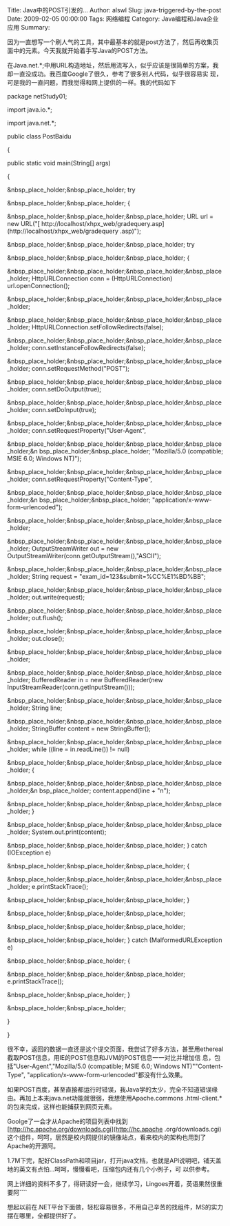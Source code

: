 Title: Java中的POST引发的...
Author: alswl
Slug: java-triggered-by-the-post
Date: 2009-02-05 00:00:00
Tags: 网络编程
Category: Java编程和Java企业应用
Summary: 

因为一直想写一个刷人气的工具，其中最基本的就是post方法了，然后再收集页面中的元素。今天我就开始着手写Java的POST方法。

在Java.net.*;中用URL构造地址，然后用流写入，似乎应该是很简单的方案，我却一直没成功。我百度Google了很久，参考了很多别人代码，似乎很容易实
现，可是我的一直问题，而我觉得和网上提供的一样。我的代码如下

package netStudy01;

import java.io.*;

import java.net.*;

public class PostBaidu

{

public static void main(String[] args)

{

&nbsp_place_holder;&nbsp_place_holder; try

&nbsp_place_holder;&nbsp_place_holder; {

&nbsp_place_holder;&nbsp_place_holder;&nbsp_place_holder; URL url = new URL("[
http://localhost/xhpx_web/gradequery.asp](http://localhost/xhpx_web/gradequery
.asp)");

&nbsp_place_holder;&nbsp_place_holder;&nbsp_place_holder; try

&nbsp_place_holder;&nbsp_place_holder;&nbsp_place_holder; {

&nbsp_place_holder;&nbsp_place_holder;&nbsp_place_holder;&nbsp_place_holder;
HttpURLConnection conn = (HttpURLConnection) url.openConnection();

&nbsp_place_holder;&nbsp_place_holder;&nbsp_place_holder;&nbsp_place_holder;

&nbsp_place_holder;&nbsp_place_holder;&nbsp_place_holder;&nbsp_place_holder;
HttpURLConnection.setFollowRedirects(false);

&nbsp_place_holder;&nbsp_place_holder;&nbsp_place_holder;&nbsp_place_holder;
conn.setInstanceFollowRedirects(false);

&nbsp_place_holder;&nbsp_place_holder;&nbsp_place_holder;&nbsp_place_holder;
conn.setRequestMethod("POST");

&nbsp_place_holder;&nbsp_place_holder;&nbsp_place_holder;&nbsp_place_holder;
conn.setDoOutput(true);

&nbsp_place_holder;&nbsp_place_holder;&nbsp_place_holder;&nbsp_place_holder;
conn.setDoInput(true);

&nbsp_place_holder;&nbsp_place_holder;&nbsp_place_holder;&nbsp_place_holder;
conn.setRequestProperty("User-Agent",

&nbsp_place_holder;&nbsp_place_holder;&nbsp_place_holder;&nbsp_place_holder;&n
bsp_place_holder;&nbsp_place_holder; "Mozilla/5.0 (compatible; MSIE 6.0;
Windows NT)");

&nbsp_place_holder;&nbsp_place_holder;&nbsp_place_holder;&nbsp_place_holder;
conn.setRequestProperty("Content-Type",

&nbsp_place_holder;&nbsp_place_holder;&nbsp_place_holder;&nbsp_place_holder;&n
bsp_place_holder;&nbsp_place_holder; "application/x-www-form-urlencoded");

&nbsp_place_holder;&nbsp_place_holder;&nbsp_place_holder;&nbsp_place_holder;

&nbsp_place_holder;&nbsp_place_holder;&nbsp_place_holder;&nbsp_place_holder;
OutputStreamWriter out = new
OutputStreamWriter(conn.getOutputStream(),"ASCII");

&nbsp_place_holder;&nbsp_place_holder;&nbsp_place_holder;&nbsp_place_holder;
String request = "exam_id=123&submit=%CC%E1%BD%BB";

&nbsp_place_holder;&nbsp_place_holder;&nbsp_place_holder;&nbsp_place_holder;
out.write(request);

&nbsp_place_holder;&nbsp_place_holder;&nbsp_place_holder;&nbsp_place_holder;
out.flush();

&nbsp_place_holder;&nbsp_place_holder;&nbsp_place_holder;&nbsp_place_holder;
out.close();

&nbsp_place_holder;&nbsp_place_holder;&nbsp_place_holder;&nbsp_place_holder;

&nbsp_place_holder;&nbsp_place_holder;&nbsp_place_holder;&nbsp_place_holder;
BufferedReader in = new BufferedReader(new
InputStreamReader(conn.getInputStream()));

&nbsp_place_holder;&nbsp_place_holder;&nbsp_place_holder;&nbsp_place_holder;
String line;

&nbsp_place_holder;&nbsp_place_holder;&nbsp_place_holder;&nbsp_place_holder;
StringBuffer content = new StringBuffer();

&nbsp_place_holder;&nbsp_place_holder;&nbsp_place_holder;&nbsp_place_holder;
while ((line = in.readLine()) != null)

&nbsp_place_holder;&nbsp_place_holder;&nbsp_place_holder;&nbsp_place_holder; {

&nbsp_place_holder;&nbsp_place_holder;&nbsp_place_holder;&nbsp_place_holder;&n
bsp_place_holder; content.append(line + "n");

&nbsp_place_holder;&nbsp_place_holder;&nbsp_place_holder;&nbsp_place_holder; }

&nbsp_place_holder;&nbsp_place_holder;&nbsp_place_holder;&nbsp_place_holder;
System.out.print(content);

&nbsp_place_holder;&nbsp_place_holder;&nbsp_place_holder; } catch (IOException
e)

&nbsp_place_holder;&nbsp_place_holder;&nbsp_place_holder; {

&nbsp_place_holder;&nbsp_place_holder;&nbsp_place_holder;&nbsp_place_holder;
e.printStackTrace();

&nbsp_place_holder;&nbsp_place_holder;&nbsp_place_holder; }

&nbsp_place_holder;&nbsp_place_holder;&nbsp_place_holder;

&nbsp_place_holder;&nbsp_place_holder;&nbsp_place_holder;

&nbsp_place_holder;&nbsp_place_holder; } catch (MalformedURLException e)

&nbsp_place_holder;&nbsp_place_holder; {

&nbsp_place_holder;&nbsp_place_holder;&nbsp_place_holder; e.printStackTrace();

&nbsp_place_holder;&nbsp_place_holder; }

&nbsp_place_holder;&nbsp_place_holder;

}

}

很不幸，返回的数据一直还是这个提交页面，我尝试了好多方法，甚至用ethereal截取POST信息，用IE的POST信息和JVM的POST信息一一对比并增加信
息，包括"User-Agent","Mozilla/5.0 (compatible; MSIE 6.0; Windows NT)""Content-
Type", "application/x-www-form-urlencoded"都没有什么效果。

如果POST百度，甚至直接都运行时错误，我Java学的太少，完全不知道错误缘由。再加上本来java.net功能就很弱，我想使用Apache.commons
.html-client.*的包来完成，这样也能捕获到网页元素。

Goolge了一会才从Apache的项目列表中找到[http://hc.apache.org/downloads.cgi](http://hc.apache
.org/downloads.cgi)这个组件，呵呵，居然是校内网提供的镜像站点，看来校内的架构也用到了Apache的开源阿。

1.7M下完，配好ClassPath和项目jar，打开java文档，也就是API说明吧，铺天盖地的英文有点怕...呵呵，慢慢看吧，压缩包内还有几个小例子，可
以供参考。

网上详细的资料不多了，得研读好一会，继续学习，Lingoes开着，英语果然很重要阿````

想起以前在.NET平台下面做，轻松容易很多，不用自己辛苦的找组件，MS的实力摆在哪里，全都提供好了。

